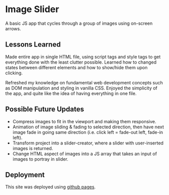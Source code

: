 # Image Slider

A basic JS app that cycles through a group of images using on-screen arrows.

## Lessons Learned

Made entire app in single HTML file, using script tags and style tags to get everything done with the least clutter possible. Learned how to changed states between different elements and how to show/hide them upon clicking.

Refreshed my knowledge on fundamental web development concepts such as DOM manipulation and styling in vanilla CSS. Enjoyed the simplicity of the app, and quite like the idea of having everything in one file.

## Possible Future Updates

* Compress images to fit in the viewport and making them responsive.
* Animation of image sliding & fading to selected direction, then have next image fade in going same direction (i.e. click left = fade-out left, fade-in left).
* Transform project into a slider-creator, where a slider with user-inserted images is returned.
* Change HTML aspect of images into a JS array that takes an input of images to portray in slider.

## Deployment

This site was deployed using [github pages](https://pages.github.com/).
